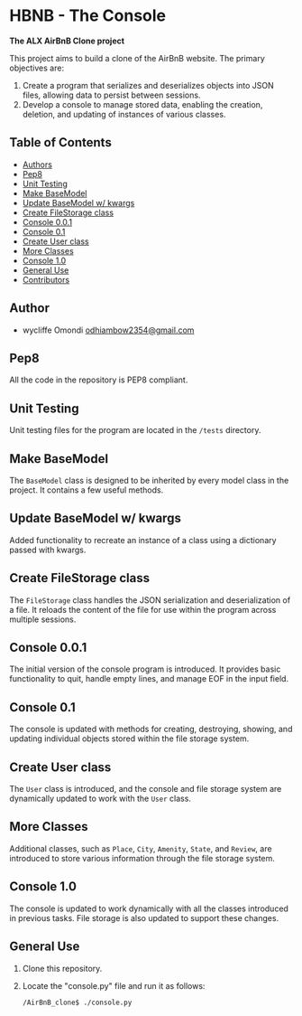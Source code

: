 # HBNB - The Console

**The ALX AirBnB Clone project**

This project aims to build a clone of the AirBnB website. The primary objectives are:

1. Create a program that serializes and deserializes objects into JSON files, allowing data to persist between sessions.
2. Develop a console to manage stored data, enabling the creation, deletion, and updating of instances of various classes.

## Table of Contents

- [Authors](#authors)
- [Pep8](#pep8)
- [Unit Testing](#unit-testing)
- [Make BaseModel](#make-basemodel)
- [Update BaseModel w/ kwargs](#update-basemodel-w-kwargs)
- [Create FileStorage class](#create-filestorage-class)
- [Console 0.0.1](#console-001)
- [Console 0.1](#console-01)
- [Create User class](#create-user-class)
- [More Classes](#more-classes)
- [Console 1.0](#console-10)
- [General Use](#general-use)
- [Contributors](#contributors)

## Author

- wycliffe Omondi <odhiambow2354@gmail.com>

## Pep8

All the code in the repository is PEP8 compliant.

## Unit Testing

Unit testing files for the program are located in the `/tests` directory.

## Make BaseModel

The `BaseModel` class is designed to be inherited by every model class in the project. It contains a few useful methods.

## Update BaseModel w/ kwargs

Added functionality to recreate an instance of a class using a dictionary passed with kwargs.

## Create FileStorage class

The `FileStorage` class handles the JSON serialization and deserialization of a file. It reloads the content of the file for use within the program across multiple sessions.

## Console 0.0.1

The initial version of the console program is introduced. It provides basic functionality to quit, handle empty lines, and manage EOF in the input field.

## Console 0.1

The console is updated with methods for creating, destroying, showing, and updating individual objects stored within the file storage system.

## Create User class

The `User` class is introduced, and the console and file storage system are dynamically updated to work with the `User` class.

## More Classes

Additional classes, such as `Place`, `City`, `Amenity`, `State`, and `Review`, are introduced to store various information through the file storage system.

## Console 1.0

The console is updated to work dynamically with all the classes introduced in previous tasks. File storage is also updated to support these changes.

## General Use

1. Clone this repository.
2. Locate the "console.py" file and run it as follows:

   ```bash
   /AirBnB_clone$ ./console.py

